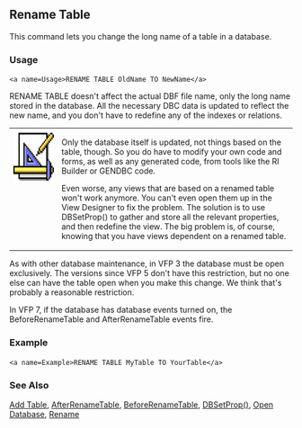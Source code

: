 ## <a name=Title>Rename Table</a>
<a name=Introduction>This command lets you change the long name of a table in a database.</a>
### Usage

```foxpro
<a name=Usage>RENAME TABLE OldName TO NewName</a>
```
<a name=Body>RENAME TABLE doesn't affect the actual DBF file name, only the long name stored in the database. All the necessary DBC data is updated to reflect the new name, and you don't have to redefine any of the indexes or relations.</a>

<table border=0 cellspacing=0 cellpadding=0 width=100%>
<tr>
  <td width=17% valign=top>
<img  width=94 height=94 src="Design.gif"></p>
  </td>
  
  <td width=83%>
  <p>Only the database itself is updated, not things based on the table, though. So you do have to modify your own code and forms, as well as any generated code, from tools like the RI Builder or GENDBC code.</p>
  <p>Even worse, any views that are based on a renamed table won't work anymore. You can't even open them up in the View Designer to fix the problem. The solution is to use DBSetProp() to gather and store all the relevant properties, and then redefine the view. The big problem is, of course, knowing that you have views dependent on a renamed table.</p>
  </td>
  
 </tr>
</table>

As with other database maintenance, in VFP 3 the database must be open exclusively. The versions since VFP 5 don't have this restriction, but no one else can have the table open when you make this change. We think that's probably a reasonable restriction.

In VFP 7, if the database has database events turned on, the BeforeRenameTable and AfterRenameTable events fire.
### Example

```foxpro
<a name=Example>RENAME TABLE MyTable TO YourTable</a>
```

### See Also

[Add Table](s4g314.md), [AfterRenameTable](s4g853.md), [BeforeRenameTable](s4g853.md), [DBSetProp()](s4g350.md), [Open Database](s4g316.md), [Rename](s4g163.md)